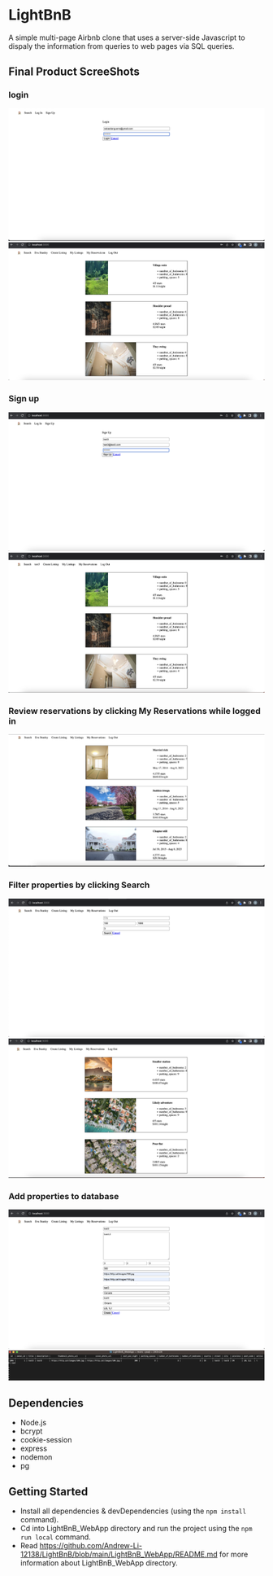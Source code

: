 # LightBnB
A simple multi-page Airbnb clone that uses a server-side Javascript to dispaly the information from queries to web pages via SQL queries. 

## Final Product ScreeShots

### login 
!['login1'](https://github.com/Andrew-Li-12138/LightBnB/blob/main/docs/login1.png?raw=true)
!['login2'](https://github.com/Andrew-Li-12138/LightBnB/blob/main/docs/login2.png?raw=true)
### Sign up
!['signup1'](https://github.com/Andrew-Li-12138/LightBnB/blob/main/docs/signUp1.png?raw=true)
!['signup2'](https://github.com/Andrew-Li-12138/LightBnB/blob/main/docs/signUp2.png?raw=true)
### Review reservations by clicking My Reservations while logged in
!['reservation'](https://github.com/Andrew-Li-12138/LightBnB/blob/main/docs/reservation.png?raw=true)
### Filter properties by clicking Search
!['filtering1'](https://github.com/Andrew-Li-12138/LightBnB/blob/main/docs/filtering1.png?raw=true)
!['filtering2'](https://github.com/Andrew-Li-12138/LightBnB/blob/main/docs/filtering2.png?raw=true)
### Add properties to database
!['addproperty1'](https://github.com/Andrew-Li-12138/LightBnB/blob/main/docs/addproperty1.png?raw=true)
!['addproperty2'](https://github.com/Andrew-Li-12138/LightBnB/blob/main/docs/addproperty2.png?raw=true)

## Dependencies

- Node.js
- bcrypt
- cookie-session
- express
- nodemon
- pg


## Getting Started

- Install all dependencies & devDependencies (using the `npm install` command). 
- Cd into LightBnB_WebApp directory and run the project using the `npm run local` command. 
- Read https://github.com/Andrew-Li-12138/LightBnB/blob/main/LightBnB_WebApp/README.md for more information about LightBnB_WebApp directory.

